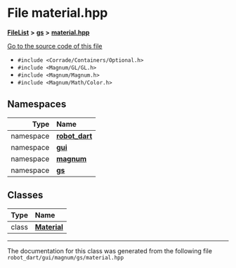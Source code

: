 

# File material.hpp



[**FileList**](files.md) **>** [**gs**](dir_2f8612d80f6bb57c97efd4c82e0df286.md) **>** [**material.hpp**](material_8hpp.md)

[Go to the source code of this file](material_8hpp_source.md)



* `#include <Corrade/Containers/Optional.h>`
* `#include <Magnum/GL/GL.h>`
* `#include <Magnum/Magnum.h>`
* `#include <Magnum/Math/Color.h>`













## Namespaces

| Type | Name |
| ---: | :--- |
| namespace | [**robot\_dart**](namespacerobot__dart.md) <br> |
| namespace | [**gui**](namespacerobot__dart_1_1gui.md) <br> |
| namespace | [**magnum**](namespacerobot__dart_1_1gui_1_1magnum.md) <br> |
| namespace | [**gs**](namespacerobot__dart_1_1gui_1_1magnum_1_1gs.md) <br> |


## Classes

| Type | Name |
| ---: | :--- |
| class | [**Material**](classrobot__dart_1_1gui_1_1magnum_1_1gs_1_1Material.md) <br> |



















































------------------------------
The documentation for this class was generated from the following file `robot_dart/gui/magnum/gs/material.hpp`

